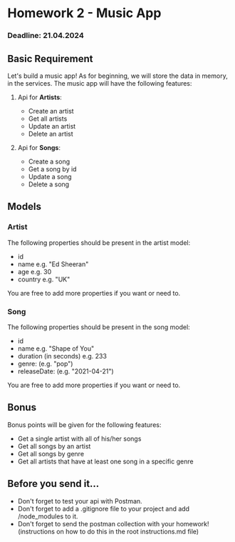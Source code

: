 # Homework 2 - Music App

### Deadline: 21.04.2024

## Basic Requirement

Let's build a music app! As for beginning, we will store the data in memory, in the services. The music app will have the following features:

1. Api for **Artists**:
   - Create an artist
   - Get all artists
   - Update an artist
   - Delete an artist

2. Api for **Songs**:
   - Create a song
   - Get a song by id
   - Update a song
   - Delete a song

## Models

### Artist

The following properties should be present in the artist model:

- id
- name e.g. "Ed Sheeran"
- age e.g. 30
- country e.g. "UK"

You are free to add more properties if you want or need to.

### Song

The following properties should be present in the song model:

- id
- name e.g. "Shape of You"
- duration (in seconds) e.g. 233
- genre: (e.g. "pop")
- releaseDate: (e.g. "2021-04-21")

You are free to add more properties if you want or need to.

## Bonus

Bonus points will be given for the following features:

- Get a single artist with all of his/her songs
- Get all songs by an artist
- Get all songs by genre
- Get all artists that have at least one song in a specific genre

## Before you send it...

- Don't forget to test your api with Postman.
- Don't forget to add a .gitignore file to your project and add /node_modules to it.
- Don't forget to send the postman collection with your homework! (instructions on how to do this in the root instructions.md file)
